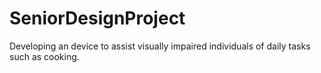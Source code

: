 # SeniorDesignProject
Developing an device to assist visually impaired individuals of daily tasks such as cooking.
